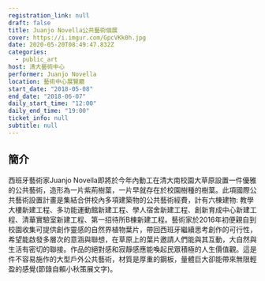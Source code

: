 ```yaml
---
registration_link: null
draft: false
title: Juanjo Novella公共藝術個展
cover: https://i.imgur.com/GpcVKk0h.jpg
date: 2020-05-20T08:49:47.832Z
categories:
  - public_art
host: 清大藝術中心
performer: Juanjo Novella
location: 藝術中心展覽廳
start_date: "2018-05-08"
end_date: "2018-06-07"
daily_start_time: "12:00"
daily_end_time: "19:00"
ticket_info: null
subtitle: null
---
```


## 簡介

西班牙藝術家Juanjo Novella即將於今年內動工在清大南校園大草原設置一件優雅的公共藝術，造形為一片紫荊樹葉，一片早就存在於校園樹種的樹葉。此項國際公共藝術設置計畫是集結合併校內多項建築物的公共藝術經費，計有六棟建物: 教學大樓新建工程、多功能運動館新建工程、學人宿舍新建工程、創新育成中心新建工程、清華實驗室新建工程、第一招待所B棟新建工程。藝術家於2016年初便親自到校園收集可提供創作靈感的自然界植物葉片，帶回西班牙繼續思考創作的可行性，希望能啟發多層次的意涵與聯想，在草原上的葉片邀請人們能與其互動，大自然與生活有密切的聯接。作品的絕對感和寂靜感應能喚起民眾積極的人生價值觀。這是件不容易施作的大型戶外公共藝術，材質是厚重的鋼板，量體巨大卻能帶來無限輕盈的感覺(節錄自賴小秋策展文字)。

